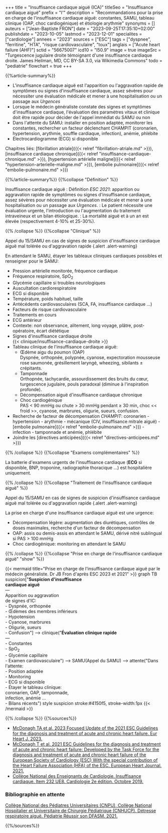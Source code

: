 +++
title = "Insuffisance cardiaque aiguë (ICA)"
titleSeo = "Insuffisance cardiaque aiguë"
prefix = "l'"
description = "Recommandations pour la prise en charge de l'insuffisance cardiaque aiguë: constantes, SAMU, tableau clinique (OAP, choc cardiogénique) et étiologie arythmie"
synonyms = []
auteurs = ["Jean-Baptiste FRON"]
date = "2023-09-25T17:35:10+02:00"
publishdate = "2023-10-05"
lastmod = "2023-12-01"
specialites = ["cardiologie"]
annees = "2023"
sources = ["ESC"]
tags = ["dyspnee", "ferritine", "HTA", "risque cardiovasculaire", "toux"]
anglais = ["Acute heart failure (AHF)"]
sctid = "56675007"
icd10 = "I50.9"
image = true
imageSrc = "Turgescence jugulaire droite témoignant d'une insuffisance cardiaque droite. James Heilman, MD, CC BY-SA 3.0, via Wikimedia Commons"
todo = "pediatrie"
flowchart = true
+++

{{%article-summary%}}

- L'insuffisance cardiaque aiguë est l'apparition ou l'aggravation rapide de symptômes ou signes d'insuffisance cardiaque, assez sévères pour nécessiter une évaluation médicale et mener à une hospitalisation ou un passage aux *Urgences*
- Lorsque le médecin généraliste constate des signes et symptômes d'insuffisance cardiaque, l'évaluation des paramètres vitaux et clinique doit être rapide pour décider de l'appel immédiat du SAMU ou non
- Dans l'attente du SAMU: installer en position adaptée, monitorer les constantes, rechercher un facteur déclenchant CHAMPIT (coronarien, hypertension, arythmie, souffle cardiaque, infection), anémie, phlébite
- Électrocardiogramme (ECG) si disponible

Chapitres liés: [fibrillation atriale]({{< relref "fibrillation-atriale.md" >}}), [insuffisance cardiaque chronique]({{< relref "insuffisance-cardiaque-chronique.md" >}}), [hypertension artérielle maligne]({{< relref "hypertension-arterielle-maligne.md" >}}), [embolie pulmonaire]({{< relref "embolie-pulmonaire.md" >}})

{{%/article-summary%}}
{{%collapse "Définition" %}}

Insuffisance cardiaque aiguë
: Définition *ESC 2021*: apparition ou aggravation rapide de symptômes ou signes d'insuffisance cardiaque, assez sévères pour nécessiter une évaluation médicale et mener à une hospitalisation ou un passage aux *Urgences*.
: Le patient nécessite une évaluation urgente, l'introduction ou l'augmentation du traitement intraveineux et un bilan étiologique.
: La mortalité aiguë et à un an est élevée (respectivement 4-10% et 25-30%).

{{% /collapse %}}
{{%collapse "Clinique" %}}

Appel du 15/SAMU en cas de signes de suspicion d'insuffisance cardiaque aiguë mal tolérée ou d'aggravation rapide
{.alert .alert-warning}

En attendant le SAMU, étayer les tableaux cliniques cardiaques possibles et renseigner pour le SAMU:

- Pression artérielle monitorée, fréquence cardiaque
- Fréquence respiratoire, SpO<sub>2</sub>
- Glycémie capillaire si troubles neurologiques
- Auscultation cardiorespiratoire
- ECG si disponible
- Température, poids habituel, taille
- Antécédents cardiovasculaires (SCA, FA, insuffisance cardiaque ...)
- Facteurs de risque cardiovasculaire
- Traitements en cours
- ECG antérieur
- Contexte: non observance, alitement, long voyage, plâtre, post-opératoire, écart diététique
- Signes d'insuffisance cardiaque droite  
  {{< clinique/insuffisance-cardiaque-droite >}}
- Tableau clinique de l'insuffisance cardiaque aiguë:
  - Œdème aigu du poumon (OAP)  
    Dyspnée, orthopnée, polypnée, cyanose, expectoration mousseuse rose saumonée, grésillement laryngé, wheezing, sibilants ± crépitants.
  - Tamponnade  
    Orthopnée, tachycardie, assourdissement des bruits du cœur, turgescence jugulaire, pouls paradoxal (diminue à l'inspiration profonde).
  - Décompensation aiguë d'insuffisance cardiaque chronique
  - Choc cardiogénique  
    PAS < 90 mmHg ou chute > 30 mmHg pendant ≥ 30 min, choc << froid >>, cyanose, marbrures, oligurie, sueurs, confusion.
- Recherche de facteur de décompensation *CHAMPIT*: coronarien - hypertension - arythmie - mécanique (CIV, insuffisance mitrale aiguë) - [embolie pulmonaire]({{< relref "embolie-pulmonaire.md" >}}) - infection - tamponnade et anémie, phlébite
- Joindre les [directives anticipées]({{< relref "directives-anticipees.md" >}})

{{% /collapse %}}
{{%collapse "Examens complémentaires" %}}

La batterie d'examens urgents de l'insuffisance cardiaque (**ECG** si disponible, BNP, troponine, radiographie thoracique ...) est hospitalière uniquement.

{{% /collapse %}}
{{%collapse "Traitement de l'insuffisance cardiaque aiguë" %}}

Appel du 15/SAMU en cas de signes de suspicion d'insuffisance cardiaque aiguë mal tolérée ou d'aggravation rapide
{.alert .alert-warning}

La prise en charge d'une insuffisance cardiaque aiguë est une urgence:

- Décompensation légère: augmentation des diurétiques, contrôles de doses maximales, recherche d'un facteur de décompensation
- OAP: assis ou demis-assis en attendant le SAMU, dérivé nitré sublingual si PAS > 100 mmHg
- Choc cardiogénique: monitoring en attendant le SAMU

{{% /collapse %}}
{{%collapse "Prise en charge de l'insuffisance cardiaque aiguë" "show" %}}

{{< mermaid title="Prise en charge de l'insuffisance cardiaque aiguë par le médecin généraliste. Dr JB Fron d'après ESC 2023 et 2021" >}}
graph TB
  suspicion["<b>Suspicion d'insuffisance<br>cardiaque aiguë</b><br>—<br>Apparition ou aggravation<br>de signes d'IC:<br>- Dyspnée, orthopnée<br>- Œdèmes des membres inférieurs<br>- Hypotension<br>- Cyanose, marbrures<br>- Oligurie, sueurs<br>- Confusion"] --> clinique("<b>Évaluation clinique rapide</b><br>—<br>- Constantes<br>- SpO<sub>2</sub><br>- Glycémie capillaire<br>- Examen cardiovasculaire") --> SAMU(Appel du SAMU) --> attente("Dans l'attente:<br>- Position adaptée<br>- Monitoring<br>- ECG si disponible<br>- Étayer le tableau clinique:<br>coronarien, OAP, tamponnade,<br>infection, anémie ...<br>- Bilans récents")
  style suspicion stroke:#4150f5, stroke-width:1px
{{< /mermaid >}}

{{% /collapse %}}
{{%sources%}}

- [McDonagh TA et al. 2023 Focused Update of the 2021 ESC Guidelines for the diagnosis and treatment of acute and chronic heart failure. Eur Heart J. 2023.](https://academic.oup.com/eurheartj/advance-article/doi/10.1093/eurheartj/ehad195/7246292)
- [McDonagh T et al. 2021 ESC Guidelines for the diagnosis and treatment of acute and chronic heart failure: Developed by the Task Force for the diagnosis and treatment of acute and chronic heart failure of the European Society of Cardiology (ESC) With the special contribution of the Heart Failure Association (HFA) of the ESC. European Heart Journal. 2021.](https://doi.org/10.1093/eurheartj/ehab368)
- [Collège National des Enseignants de Cardiologie. Insuffisance cardiaque. Item 232 UE8. Cardiologie 2e édition. Octobre 2019.](https://www.sfcardio.fr/page/chapitre-18-item-234-insuffisance-cardiaque-de-ladulte)

### Bibliographie en attente

[Collège National des Pédiatres Universitaires (CNPU), Collège National Hospitalier et Universitaire de Chirurgie Pédiatrique (CNHUCP). Détresse respiratoire aiguë. Pédiatrie Réussir son DFASM. 2021.](https://www.pedia-univ.fr/deuxieme-cycle/referentiel/pneumologie-cardiologie/detresse-respiratoire-aigue)

{{%/sources%}}
